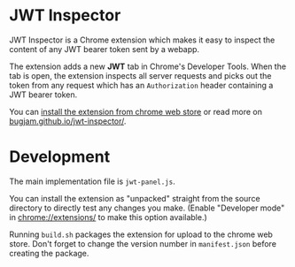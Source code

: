 # JWT Inspector

JWT Inspector is a Chrome extension which makes it easy to inspect the content of
any JWT bearer token sent by a webapp.

The extension adds a new **JWT** tab in Chrome's Developer Tools.
When the tab is open, the extension inspects all server requests and picks out
the token from any request which has an `Authorization` header containing a JWT
bearer token.

You can [install the extension from chrome web store](https://chrome.google.com/webstore/detail/jwt-inspector/jgjihoodklabhdoeffdjofnknfijolgk)
or read more on [bugjam.github.io/jwt-inspector/](https://bugjam.github.io/jwt-inspector/).

# Development

The main implementation file is `jwt-panel.js`.

You can install the extension as "unpacked" straight from the source directory to
directly test any changes you make. (Enable "Developer mode" in
[chrome://extensions/](chrome://extensions/)
to make this option available.)

Running `build.sh` packages the extension for upload to the chrome web store.
Don't forget to change the version number in `manifest.json` before creating the package.
